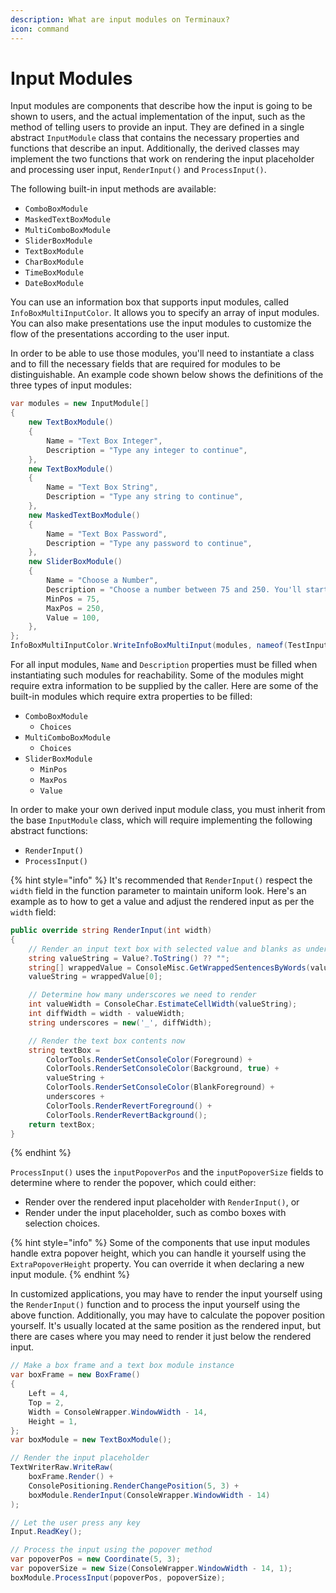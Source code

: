 ```yaml
---
description: What are input modules on Terminaux?
icon: command
---
```


# Input Modules

Input modules are components that describe how the input is going to be shown to users, and the actual implementation of the input, such as the method of telling users to provide an input. They are defined in a single abstract `InputModule` class that contains the necessary properties and functions that describe an input. Additionally, the derived classes may implement the two functions that work on rendering the input placeholder and processing user input, `RenderInput()` and `ProcessInput()`.

The following built-in input methods are available:

* `ComboBoxModule`
* `MaskedTextBoxModule`
* `MultiComboBoxModule`
* `SliderBoxModule`
* `TextBoxModule`
* `CharBoxModule`
* `TimeBoxModule`
* `DateBoxModule`

You can use an information box that supports input modules, called `InfoBoxMultiInputColor`. It allows you to specify an array of input modules. You can also make presentations use the input modules to customize the flow of the presentations according to the user input.

In order to be able to use those modules, you'll need to instantiate a class and to fill the necessary fields that are required for modules to be distinguishable. An example code shown below shows the definitions of the three types of input modules:

```csharp
var modules = new InputModule[]
{
    new TextBoxModule()
    {
        Name = "Text Box Integer",
        Description = "Type any integer to continue",
    },
    new TextBoxModule()
    {
        Name = "Text Box String",
        Description = "Type any string to continue",
    },
    new MaskedTextBoxModule()
    {
        Name = "Text Box Password",
        Description = "Type any password to continue",
    },
    new SliderBoxModule()
    {
        Name = "Choose a Number",
        Description = "Choose a number between 75 and 250. You'll start from 100.",
        MinPos = 75,
        MaxPos = 250,
        Value = 100,
    },
};
InfoBoxMultiInputColor.WriteInfoBoxMultiInput(modules, nameof(TestInputInfoBoxMultiInput), "Select an input module to test...");
```

For all input modules, `Name` and `Description` properties must be filled when instantiating such modules for reachability. Some of the modules might require extra information to be supplied by the caller. Here are some of the built-in modules which require extra properties to be filled:

* `ComboBoxModule`
  * `Choices`
* `MultiComboBoxModule`
  * `Choices`
* `SliderBoxModule`
  * `MinPos`
  * `MaxPos`
  * `Value`

In order to make your own derived input module class, you must inherit from the base `InputModule` class, which will require implementing the following abstract functions:

* `RenderInput()`
* `ProcessInput()`

{% hint style="info" %}
It's recommended that `RenderInput()` respect the `width` field in the function parameter to maintain uniform look. Here's an example as to how to get a value and adjust the rendered input as per the `width` field:

```csharp
public override string RenderInput(int width)
{
    // Render an input text box with selected value and blanks as underscores.
    string valueString = Value?.ToString() ?? "";
    string[] wrappedValue = ConsoleMisc.GetWrappedSentencesByWords(valueString, width);
    valueString = wrappedValue[0];

    // Determine how many underscores we need to render
    int valueWidth = ConsoleChar.EstimateCellWidth(valueString);
    int diffWidth = width - valueWidth;
    string underscores = new('_', diffWidth);

    // Render the text box contents now
    string textBox =
        ColorTools.RenderSetConsoleColor(Foreground) +
        ColorTools.RenderSetConsoleColor(Background, true) +
        valueString +
        ColorTools.RenderSetConsoleColor(BlankForeground) +
        underscores +
        ColorTools.RenderRevertForeground() +
        ColorTools.RenderRevertBackground();
    return textBox;
}
```
{% endhint %}

`ProcessInput()` uses the `inputPopoverPos` and the `inputPopoverSize` fields to determine where to render the popover, which could either:

* Render over the rendered input placeholder with `RenderInput()`, or
* Render under the input placeholder, such as combo boxes with selection choices.

{% hint style="info" %}
Some of the components that use input modules handle extra popover height, which you can handle it yourself using the `ExtraPopoverHeight` property. You can override it when declaring a new input module.
{% endhint %}

In customized applications, you may have to render the input yourself using the `RenderInput()` function and to process the input yourself using the above function. Additionally, you may have to calculate the popover position yourself. It's usually located at the same position as the rendered input, but there are cases where you may need to render it just below the rendered input.

```csharp
// Make a box frame and a text box module instance
var boxFrame = new BoxFrame()
{
    Left = 4,
    Top = 2,
    Width = ConsoleWrapper.WindowWidth - 14,
    Height = 1,
};
var boxModule = new TextBoxModule();

// Render the input placeholder
TextWriterRaw.WriteRaw(
    boxFrame.Render() +
    ConsolePositioning.RenderChangePosition(5, 3) +
    boxModule.RenderInput(ConsoleWrapper.WindowWidth - 14)
);

// Let the user press any key
Input.ReadKey();

// Process the input using the popover method
var popoverPos = new Coordinate(5, 3);
var popoverSize = new Size(ConsoleWrapper.WindowWidth - 14, 1);
boxModule.ProcessInput(popoverPos, popoverSize);
```
